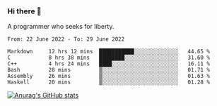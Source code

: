 ### Hi there 👋

<!--
**shejialuo/shejialuo** is a ✨ _special_ ✨ repository because its `README.md` (this file) appears on your GitHub profile.

Here are some ideas to get you started:

- 🔭 I’m currently working on ...
- 🌱 I’m currently learning ...
- 👯 I’m looking to collaborate on ...
- 🤔 I’m looking for help with ...
- 💬 Ask me about ...
- 📫 How to reach me: ...
- 😄 Pronouns: ...
- ⚡ Fun fact: ...
-->

A programmer who seeks for liberty.

<!--START_SECTION:waka-->

```text
From: 22 June 2022 - To: 29 June 2022

Markdown     12 hrs 12 mins  ███████████░░░░░░░░░░░░░░   44.65 %
C            8 hrs 38 mins   ████████░░░░░░░░░░░░░░░░░   31.60 %
C++          4 hrs 24 mins   ████░░░░░░░░░░░░░░░░░░░░░   16.11 %
Bash         28 mins         ▒░░░░░░░░░░░░░░░░░░░░░░░░   01.71 %
Assembly     26 mins         ▒░░░░░░░░░░░░░░░░░░░░░░░░   01.63 %
Haskell      20 mins         ▒░░░░░░░░░░░░░░░░░░░░░░░░   01.28 %
```

<!--END_SECTION:waka-->

[![Anurag's GitHub stats](https://github-readme-stats.vercel.app/api?username=shejialuo&show_icons=true&theme=dracula)](https://github.com/anuraghazra/github-readme-stats)
